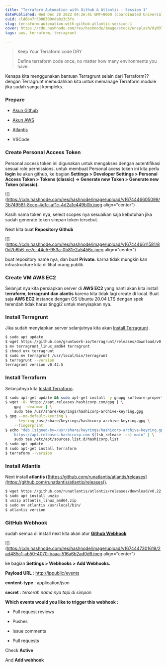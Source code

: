 ```yaml
---
title: "Terraform Automation with Github & Atlantis - Session 1"
datePublished: Wed Dec 28 2022 04:26:41 GMT+0000 (Coordinated Universal Time)
cuid: cld8b47r5000309mda0z3c5fx
slug: terraform-automation-with-github-atlantis-session-1
cover: https://cdn.hashnode.com/res/hashnode/image/stock/unsplash/8yN3T4XDJ70/upload/539ee2924194246262f1753cb34284db.jpeg
tags: aws, terraform, terragrunt

---
```


> Keep Your Terraform code DRY
> 
> Define terraform code once, no matter how many environments you have.

Kenapa kita menggunakan bantuan Terragrunt selain dari Terraform?? dengan Terragrunt memudahkan kita untuk memanage Terraform module jika sudah sangat kompleks.

### Prepare

* [Akun Github](https://github.com/)
    
* [Akun AWS](https://aws.amazon.com/console/)
    
* [Atlantis](https://www.runatlantis.io/)
    
* VSCode
    

### Create Personal Access Token

Personal access token ini digunakan untuk mengakses dengan autentifikasi sesuai role permissions. untuk membuat Personal acess token ini kita perlu **login** ke akun github, ke bagian **Settings &gt; Developer Settings &gt; Personal Access Token &gt; Tokens (classic) -&gt; Generate new Token &gt; Generate new Token (classic).**

![](https://cdn.hashnode.com/res/hashnode/image/upload/v1674446605099/3b74958f-8cce-4e1c-af1c-4d2a1e449b0b.jpeg align="center")

Kasih nama token nya, select scopes nya sesuaikan saja kebutuhan jika sudah generate token simpan token tersebut.

Next kita buat **Repository Github**

![](https://cdn.hashnode.com/res/hashnode/image/upload/v1674446611581/80d7b6b6-ce7c-44c5-953a-0b81e2a5456c.jpeg align="center")

buat repository name nya, dan buat **Private.** karna tidak mungkin kan infrastructure kita di lihat orang publik.

### Create VM AWS EC2

Selanjut nya kita persiapkan server di **AWS EC2** yang nanti akan kita install t**erraform, terragrunt dan alantis** karena kita tidak lagi create di local. Buat saja **AWS EC2** instance dengan OS Ubuntu 20.04 LTS dengan spek terendah tidak harus tinggi2 untuk menyiapkan nya.

### Install Terragrunt

Jika sudah menyiapkan server selanjutnya kita akan [Install Terragrunt](https://terragrunt.gruntwork.io/docs/getting-started/install/) .

```bash
$ sudo apt update
$ wget https://github.com/gruntwork-io/terragrunt/releases/download/v0.42.5/terragrunt_linux_amd64
$ mv terragrunt_linux_amd64 terragrunt
$ chmod u+x terragrunt
$ sudo mv terragrunt /usr/local/bin/terragrunt
$ terragrunt --version
terragrunt version v0.42.5
```

### Install Terraform

Selanjutnya kita [Install Terraform](https://developer.hashicorp.com/terraform/tutorials/aws-get-started/install-cli).

```bash
$ sudo apt-get update && sudo apt-get install -y gnupg software-properties-common
$ wget -O- https://apt.releases.hashicorp.com/gpg | \
    gpg --dearmor | \
    sudo tee /usr/share/keyrings/hashicorp-archive-keyring.gpg
$ gpg --no-default-keyring \
    --keyring /usr/share/keyrings/hashicorp-archive-keyring.gpg \
    --fingerprint﻿
$ echo "deb [signed-by=/usr/share/keyrings/hashicorp-archive-keyring.gpg] \
    https://apt.releases.hashicorp.com $(lsb_release -cs) main" | \
    sudo tee /etc/apt/sources.list.d/hashicorp.list
$ sudo apt update
$ sudo apt-get install terraform
$ terraform --version﻿
```

### Install Atlantis

Next install **atlantis (**[https://github.com/runatlantis/atlantis/releases](https://github.com/runatlantis/atlantis/releases)).

```bash
$ wget https://github.com/runatlantis/atlantis/releases/download/v0.22.0-pre.20221226/atlantis_linux_amd64.zip
$ sudo apt install unzip
$ unzip atlantis_linux_amd64.zip
$ sudo mv atlantis /usr/local/bin/
$ atlantis version
```

### GitHub Webhook

sudah semua di install next kita akan atur [**Github Webhook**](https://www.runatlantis.io/guide/testing-locally.html#github-or-github-enterprise-webhook)

![](https://cdn.hashnode.com/res/hashnode/image/upload/v1674447301619/2ad485c1-ab50-4070-baaa-516a6b2ad0d6.jpeg align="center")

ke bagian **Settings &gt; Webhooks &gt; Add Webhooks.**

**Payload URL** : [http://ippublic/events](http://ippublic/events)

**content-type** : application/json

**secret** : *terserah nama nya tapi di simpan*

**Which events would you like to trigger this webhook :**

* Pull request reviews
    
* Pushes
    
* Issue comments
    
* Pull requests
    

Check **Active**

And **Add webhook**